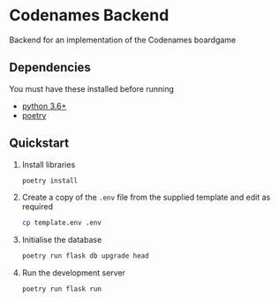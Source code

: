 # Codenames Backend

Backend for an implementation of the Codenames boardgame

## Dependencies

You must have these installed before running

- [python 3.6+](https://www.python.org/)
- [poetry](https://python-poetry.org/)

## Quickstart

1. Install libraries

    ```bash
    poetry install
    ```

2. Create a copy of the `.env` file from the supplied template and edit as required

    ```bash
    cp template.env .env
    ```

3. Initialise the database

    ```bash
    poetry run flask db upgrade head
    ```

4. Run the development server

    ```bash
    poetry run flask run
    ```
